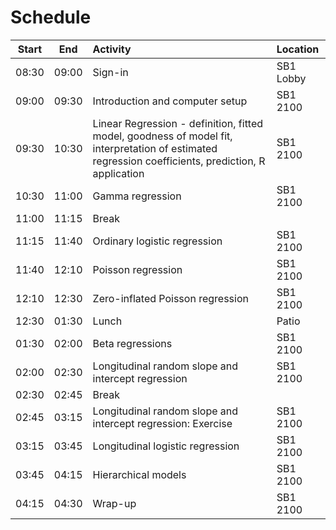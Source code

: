 # Schedule

|Start|End|Activity|Location|
|:---:|:---:|:------|:------|
|08:30|09:00|Sign-in|SB1 Lobby|
|09:00|09:30|Introduction and computer setup|SB1 2100|
|09:30|10:30|Linear Regression - definition, fitted model, goodness of model fit, interpretation of estimated regression coefficients, prediction, R application|SB1 2100|
|10:30|11:00|Gamma regression|SB1 2100|
|11:00|11:15|Break||
|11:15|11:40|Ordinary logistic regression|SB1 2100|
|11:40|12:10|Poisson regression|SB1 2100|
|12:10|12:30|Zero-inflated Poisson regression|SB1 2100|
|12:30|01:30|Lunch|Patio|
|01:30|02:00|Beta regressions|SB1 2100|
|02:00|02:30|Longitudinal random slope and intercept regression|SB1 2100|
|02:30|02:45|Break||
|02:45|03:15|Longitudinal random slope and intercept regression: Exercise|SB1 2100|
|03:15|03:45|Longitudinal logistic regression|SB1 2100|
|03:45|04:15|Hierarchical models|SB1 2100|
|04:15|04:30|Wrap-up|SB1 2100|
